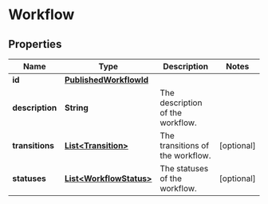 # Workflow

## Properties
Name | Type | Description | Notes
------------ | ------------- | ------------- | -------------
**id** | [**PublishedWorkflowId**](PublishedWorkflowId.md) |  | 
**description** | **String** | The description of the workflow. | 
**transitions** | [**List&lt;Transition&gt;**](Transition.md) | The transitions of the workflow. |  [optional]
**statuses** | [**List&lt;WorkflowStatus&gt;**](WorkflowStatus.md) | The statuses of the workflow. |  [optional]
